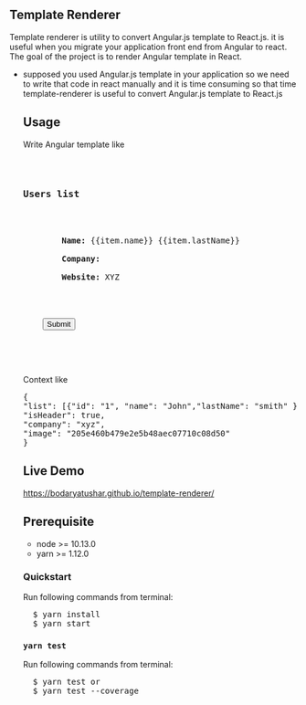 ## Template Renderer

Template renderer is utility to convert Angular.js template to React.js. it is useful when you migrate your application front end from Angular to react.
The goal of the project is to render Angular template in React.
<ul>
  <li>supposed you used Angular.js template in your application so we need to write that code in react manually and it is time consuming so that time template-renderer is useful to convert Angular.js template to React.js
  </li>

## Usage
Write Angular template like
<pre>
<div ng-show="list.length >= 1">
    <h3 ng-if="isHeader">Users list</h3>
    <div ng-repeat="item in list track by id">
        <span><b>Name:</b> {{item.name}} {{item.lastName}}</span><br />
        <b>Company:</b> <span ng-bind="company"></span><br/>
        <b>Website:</b> <a ng-href="https://www.{{company}}.com/">XYZ</a><br/>
    </div><br />
    <button>Submit</button> <br /><br />
    <img ng-src="https://www.gravatar.com/avatar/{{image}}" />
</div>
</pre>

Context like
<pre>
{
"list": [{"id": "1", "name": "John","lastName": "smith" }, {"id": "2", "name": "Jim","lastName": "Dowden" }],
"isHeader": true,
"company": "xyz",
"image": "205e460b479e2e5b48aec07710c08d50"
}
</pre>

## Live Demo
<a href="https://bodaryatushar.github.io/template-renderer/"> https://bodaryatushar.github.io/template-renderer/ </a>

## Prerequisite
<ul>
  <li>node >= 10.13.0</li>
  <li>yarn >= 1.12.0</li>
</ul>

### Quickstart

Run following commands from terminal:<br/>

<pre>
  $ yarn install
  $ yarn start
</pre>

### `yarn test`

Run following commands from terminal:<br/>

<pre>
  $ yarn test or
  $ yarn test --coverage
</pre>


